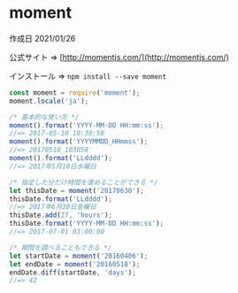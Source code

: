 # moment

作成日 2021/01/26

公式サイト => [http://momentjs.com/](http://momentjs.com/)

インストール => `npm install --save moment`

```javascript
const moment = require('moment');
moment.locale('ja');

/* 基本的な使い方 */
moment().format('YYYY-MM-DD HH:mm:ss');
//=> 2017-05-10 10:30:58
moment().format('YYYYMMDD_HHmmss');
//=> 20170510_103058
moment().format('LLdddd');
//=> 2017年5月10日水曜日

/* 指定した分だけ時間を進めることができる */
let thisDate = moment('20170630');
thisDate.format('LLdddd');
//=> 2017年6月30日金曜日
thisDate.add(27, 'hours');
thisDate.format('YYYY-MM-DD HH:mm:ss');
//=> 2017-07-01 03:00:00

/* 期間を調べることもできる */
let startDate = moment('20160406');
let endDate = moment('20160518');
endDate.diff(startDate, 'days');
//=> 42
```
